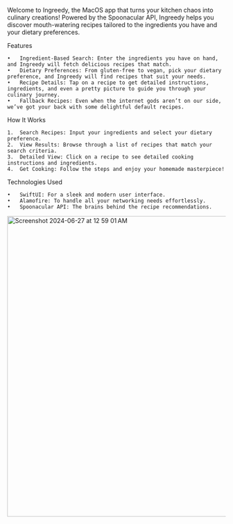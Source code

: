 Welcome to Ingreedy, the MacOS app that turns your kitchen chaos into culinary creations! Powered by the Spoonacular API, Ingreedy helps you discover mouth-watering recipes tailored to the ingredients you have and your dietary preferences. 

Features

	•	Ingredient-Based Search: Enter the ingredients you have on hand, and Ingreedy will fetch delicious recipes that match.
	•	Dietary Preferences: From gluten-free to vegan, pick your dietary preference, and Ingreedy will find recipes that suit your needs.
	•	Recipe Details: Tap on a recipe to get detailed instructions, ingredients, and even a pretty picture to guide you through your culinary journey.
	•	Fallback Recipes: Even when the internet gods aren’t on our side, we’ve got your back with some delightful default recipes.

How It Works

	1.	Search Recipes: Input your ingredients and select your dietary preference.
	2.	View Results: Browse through a list of recipes that match your search criteria.
	3.	Detailed View: Click on a recipe to see detailed cooking instructions and ingredients.
	4.	Get Cooking: Follow the steps and enjoy your homemade masterpiece!

Technologies Used

	•	SwiftUI: For a sleek and modern user interface.
	•	Alamofire: To handle all your networking needs effortlessly.
	•	Spoonacular API: The brains behind the recipe recommendations.



<img width="692" alt="Screenshot 2024-06-27 at 12 59 01 AM" src="https://github.com/jvenchy/Swift-Recipe-Finder/assets/70562312/74e5591f-4f6e-4e17-86c0-5de21cdf8714">
